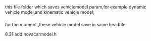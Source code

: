 ###
this file folder which saves vehiclemodel param,for example dynamic vehicle model,and kinematic vehicle model;
###
for the moment ,these vehicle model save in same headfile.

8.31 add novacarmodel.h